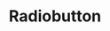 ---
layout: pattern.njk
tags: 
    - mobile_en
    - mobile_components_en
    - page
key: radiobutton-mobile_en
title: Radiobutton
alternativetitle: Radiobutton
parent: components-mobile_en
image: mobile/overview/radiobutton.webp
keywords: radio, radiobuttion, radio button, radio group
order: 150
---